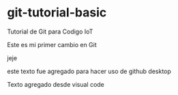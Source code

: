 # git-tutorial-basic
Tutorial de Git para Codigo IoT

Este es mi primer cambio en Git

jeje

este texto fue agregado para hacer uso de github desktop

Texto agregado desde visual code